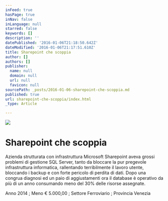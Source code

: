 ```yaml
---
inFeed: true
hasPage: true
inNav: false
inLanguage: null
starred: false
keywords: []
description: ''
datePublished: '2016-01-06T21:18:50.642Z'
dateModified: '2016-01-06T21:17:51.610Z'
title: Sharepoint che scoppia
author: []
authors: []
publisher:
  name: null
  domain: null
  url: null
  favicon: null
sourcePath: _posts/2016-01-06-sharepoint-che-scoppia.md
published: true
url: sharepoint-che-scoppia/index.html
_type: Article

---
```

![](https://the-grid-user-content.s3-us-west-2.amazonaws.com/55439716-4e97-40bb-9ed1-7054f007dd9c.jpg)

# **Sharepoint che scoppia**

Azienda strutturata con infrastruttura Microsoft Sharepoint aveva grossi problemi di gestione SQL Server, tanto da bloccare la pur pregevole infrastruttura informatica, rallentando terribilmente il lavoro utente, bloccando i backup e con forte pericolo di perdita di dati. Dopo una congrua diagnosi ed un paio di aggiustamenti ora il database è operativo da più di un anno consumando meno del 30% delle risorse assegnate.

Anno 2014 ; Meno € 5.000,00 ; Settore Ferroviario ; Provincia Venezia